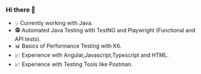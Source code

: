 ### Hi there 👋

- 💡 Currently working with Java.
- 🕵️ Automated Java Testing with TestNG and Playwright (Functional and API tests).
- 📊 Basics of Performance Testing with K6.
- 📈 Experience with Angular,Javascript,Typescript and HTML.
- 📈 Experience with Testing Tools like Postman.

